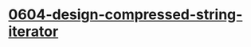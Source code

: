 # [0604-design-compressed-string-iterator](https://leetcode.com/problems/design-compressed-string-iterator)
